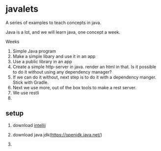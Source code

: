 # javalets

A series of examples to teach concepts in java.

Java is a lot, and we will learn java, one concept a week.

Weeks

1. Simple Java program
2. Make a simple libary and use it in an app
3. Use a public library in an app
4. Create a simple http-server in java. render an html in that. Is it possible to do it without using any dependency manager?
5. If we can do it without, next step is to do it with a dependency manger. Stick with Gradle. 
6. Next we use more, out of the box tools to make a rest server.
7. We use restli
8. 


## setup

1. download [intellij](https://www.jetbrains.com/idea/download/)

2. download java jdk(https://openjdk.java.net/)

3. 